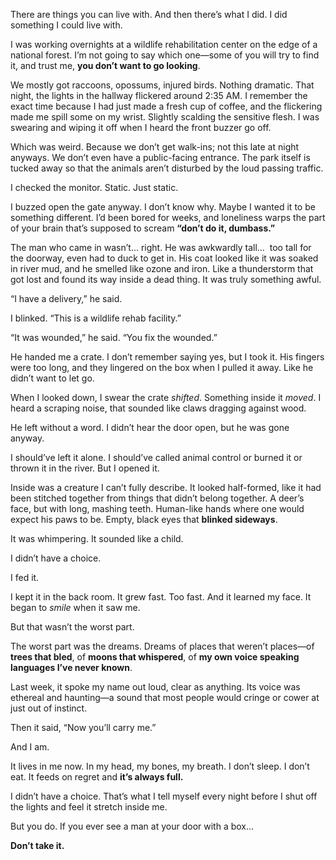 There are things you can live with. And then there’s what I did. I did something I could live with.

I was working overnights at a wildlife rehabilitation center on the edge of a national forest. I’m not going to say which one—some of you will try to find it, and trust me, **you don’t want to go looking**.

We mostly got raccoons, opossums, injured birds. Nothing dramatic. That night, the lights in the hallway flickered around 2:35 AM. I remember the exact time because I had just made a fresh cup of coffee, and the flickering made me spill some on my wrist. Slightly scalding the sensitive flesh. I was swearing and wiping it off when I heard the front buzzer go off.

Which was weird. Because we don’t get walk-ins; not this late at night anyways. We don’t even have a public-facing entrance. The park itself is tucked away so that the animals aren’t disturbed by the loud passing traffic.

I checked the monitor. Static. Just static.

I buzzed open the gate anyway. I don’t know why. Maybe I wanted it to be something different. I’d been bored for weeks, and loneliness warps the part of your brain that’s supposed to scream **“don’t do it, dumbass.”**

The man who came in wasn’t... right. He was awkwardly tall…  too tall for the doorway, even had to duck to get in. His coat looked like it was soaked in river mud, and he smelled like ozone and iron. Like a thunderstorm that got lost and found its way inside a dead thing. It was truly something awful.

“I have a delivery,” he said.

I blinked. “This is a wildlife rehab facility.”

“It was wounded,” he said. “You fix the wounded.”

He handed me a crate. I don’t remember saying yes, but I took it. His fingers were too long, and they lingered on the box when I pulled it away. Like he didn’t want to let go.

When I looked down, I swear the crate *shifted*. Something inside it *moved*. I heard a scraping noise, that sounded like claws dragging against wood.

He left without a word. I didn’t hear the door open, but he was gone anyway.

I should’ve left it alone. I should’ve called animal control or burned it or thrown it in the river. But I opened it.

Inside was a creature I can’t fully describe. It looked half-formed, like it had been stitched together from things that didn’t belong together. A deer’s face, but with long, mashing teeth. Human-like hands where one would expect his paws to be. Empty, black eyes that **blinked sideways**.

It was whimpering. It sounded like a child.

I didn’t have a choice.

I fed it.

I kept it in the back room. It grew fast. Too fast. And it learned my face. It began to *smile* when it saw me.

But that wasn’t the worst part.

The worst part was the dreams. Dreams of places that weren’t places—of **trees that bled**, of **moons that whispered**, of **my own voice speaking languages I’ve never known**.

Last week, it spoke my name out loud, clear as anything. Its voice was ethereal and haunting—a sound that most people would cringe or cower at just out of instinct.

Then it said, “Now you’ll carry me.”

And I am.

It lives in me now. In my head, my bones, my breath. I don’t sleep. I don’t eat. It feeds on regret and **it’s always full.**

I didn’t have a choice. That’s what I tell myself every night before I shut off the lights and feel it stretch inside me.

But you do. If you ever see a man at your door with a box...

**Don’t take it.**